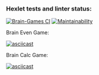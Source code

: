 ### Hexlet tests and linter status:

[![Brain-Games CI](https://github.com/sergey028/frontend-project-lvl1/workflows/Brain-Games%20CI/badge.svg)](https://github.com/sergey028/frontend-project-lvl1/actions)
[![Maintainability](https://api.codeclimate.com/v1/badges/a99a88d28ad37a79dbf6/maintainability)](https://codeclimate.com/github/sergey028/frontend-project-lvl1)

Brain Even Game:

[![asciicast](https://asciinema.org/a/SzXJ1DCDmPwUvwxJlV8X1cskq.svg)](https://asciinema.org/a/SzXJ1DCDmPwUvwxJlV8X1cskq)

Brain Calc Game:

[![asciicast](https://asciinema.org/a/uZDyKsaUcxcHVLagJp5ZMGAWU.svg)](https://asciinema.org/a/uZDyKsaUcxcHVLagJp5ZMGAWU)